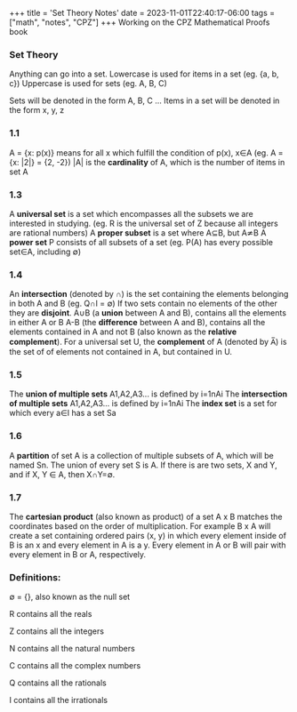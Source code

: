 +++
title = 'Set Theory Notes'
date = 2023-11-01T22:40:17-06:00
tags = ["math", "notes", "CPZ"]
+++
Working on the CPZ Mathematical Proofs book

### Set Theory
Anything can go into a set.
Lowercase is used for items in a set (eg. {a, b, c})
Uppercase is used for sets (eg. A, B, C)

Sets will be denoted in the form A, B, C ...
Items in a set will be denoted in the form x, y, z

### 1.1
A = {x: p(x)} means for all x which fulfill the condition of p(x), x∈A (eg. A = {x: |2|} = {2, -2})
|A| is the **cardinality** of A, which is the number of items in set A

### 1.3
A **universal set** is a set which encompasses all the subsets we are interested in studying. (eg. R is  the universal set of Z because all integers are rational numbers)
A **proper subset** is a set where A⊆B, but A≄B
A **power set** P consists of all subsets of a set (eg. P(A) has every possible set∈A, including ∅)

### 1.4
An **intersection** (denoted by ∩) is the set containing the elements belonging in both A and B (eg. Q∩I = ∅)
If two sets contain no elements of the other they are **disjoint**. 
A∪B (a **union** between A and B), contains all the elements in either A or B
A-B (the **difference** between A and B), contains all the elements contained in A and not B (also known as the **relative complement**).
For a universal set U, the **complement** of A (denoted by A̅) is the set of of elements not contained in A, but contained in U. 

### 1.5
The **union of multiple sets** A1,A2,A3... is defined by i=1nAi
The **intersection of multiple sets** A1,A2,A3... is defined by i=1nAi
The **index set** is a set for which every a∈I has a set Sa

### 1.6
A **partition** of set A is a collection of multiple subsets of A, which will be named Sn. The union of every set S is A. If there is are two sets, X and Y, and if X, Y ∈ A, then X∩Y=∅.

### 1.7 
The **cartesian product** (also known as product) of a set A x B matches the coordinates based on the order of multiplication. For example B x A will create a set containing ordered pairs (x, y) in which every element inside of B is an x and every element in A is a y. Every element in A or B will pair with every element in B or A, respectively. 

### Definitions:
∅ = {}, also known as the null set

R contains all the reals

Z contains all the integers

N contains all the natural numbers

C contains all the complex numbers

Q contains all the rationals

I contains all the irrationals
